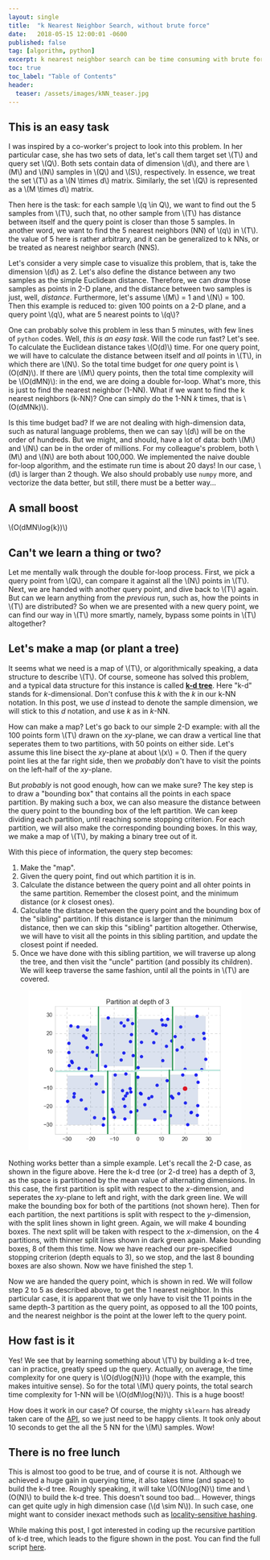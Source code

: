 ```yaml
---
layout: single
title:  "k Nearest Neighbor Search, without brute force"
date:   2018-05-15 12:00:01 -0600
published: false
tag: [algorithm, python]
excerpt: k nearest neighbor search can be time consuming with brute force, how can we do better?
toc: true
toc_label: "Table of Contents"
header:
  teaser: /assets/images/kNN_teaser.jpg
---
```


## This is an easy task
I was inspired by a co-worker's project to look into this problem. In her particular case, she has two sets of data, let's call them target set \\(T\\) and query set \\(Q\\). Both sets contain data of dimension \\(d\\), and there are \\(M\\) and \\(N\\) samples in \\(Q\\) and \\(S\\), respectively. In essence, we treat the set \\(T\\) as a \\(N \times d\\) matrix. Similarly, the set \\(Q\\) is represented as a \\(M \times d\\) matrix. 

Then here is the task: for each sample \\(q \in Q\\), we want to find out the 5 samples from \\(T\\), such that, no other sample from \\(T\\) has distance between itself and the query point is closer than those 5 samples. In another word, we want to find the 5 nearest neighbors (NN) of \\(q\\) in \\(T\\). the value of 5 here is rather arbitrary, and it can be generalized to k NNs, or be treated as nearest neighbor search (NNS).

Let's consider a very simple case to visualize this problem, that is, take the dimension \\(d\\) as 2. Let's also define the distance between any two samples as the simple Euclidean distance. Therefore, we can *draw* those samples as points in 2-D plane, and the distance between two samples is just, well, *distance*. Furthermore, let's assume \\(M\\) = 1 and \\(N\\) = 100. Then this example is reduced to: given 100 points on a 2-D plane, and a query point \\(q\\), what are 5 nearest points to \\(q\\)? 

One can probably solve this problem in less than 5 minutes, with few lines of `python` codes. Well, *this is an easy task*. Will the code run fast? Let's see. To calculate the Euclidean distance takes \\(O(d)\\) time. For one query point, we will have to calculate the distance between itself and *all* points in \\(T\\), in which there are \\(N\\). So the total time budget for *one* query point is \\(O(dN)\\). If there are \\(M\\) query points, then the total time complexity will be \\(O(dMN)\\): in the end, we are doing a double for-loop. What's more, this is just to find the nearest neighbor (1-NN). What if we want to find the k nearest neighbors (k-NN)? One can simply do the 1-NN *k* times, that is \\(O(dMNk)\\). 

Is this time budget bad? If we are not dealing with high-dimension data, such as natural language problems, then we can say \\(d\\) will be on the order of hundreds. But we might, and should, have a lot of data: both \\(M\\) and \\(N\\) can be in the order of millions. For my colleague's problem, both \\(M\\) and \\(N\\) are both about 100,000. We implemented the naive double for-loop algorithm, and the estimate run time is about 20 days! In our case, \\(d\\) is larger than 2 though. We also should probably use `numpy` more, and vectorize the data better, but still, there must be a better way...

## A small boost
\\(O(dMN\log{k})\\)


## Can't we learn a thing or two?
Let me mentally walk through the double for-loop process. First, we pick a query point from \\(Q\\), can compare it against all the \\(N\\) points in \\(T\\). Next, we are handed with another query point, and dive back to \\(T\\) again. But can we learn anything from the *previous* run, such as, how the points in \\(T\\) are distributed? So when we are presented with a new query point, we can find our way in \\(T\\) more smartly, namely, bypass some points in \\(T\\) altogether?

## Let's make a map (or plant a tree)
It seems what we need is a map of \\(T\\), or algorithmically speaking, a data structure to describe \\(T\\). Of course, someone has solved this problem, and a typical data structure for this instance is called [**k-d tree**](https://en.wikipedia.org/wiki/K-d_tree). Here "k-d" stands for *k*-dimensional. Don't confuse this *k* with the *k* in our k-NN notation. In this post, we use *d* instead to denote the sample dimension, we will stick to this *d* notation, and use *k* as in *k*-NN.

How can make a map? Let's go back to our simple 2-D example: with all the 100 points form \\(T\\) drawn on the *xy*-plane, we can draw a vertical line that seperates them to two partitions, with 50 points on either side. Let's assume this line bisect the *xy*-plane at about \\(x\\) = 0. Then if the query point lies at the far right side, then we *probably* don't have to visit the points on the left-half of the *xy*-plane. 

But *probably* is not good enough, how can we make sure? The key step is to draw a "bounding box" that contains all the points in each space partition. By making such a box, we can also measure the distance between the query point to the bounding box of the left partition. We can keep dividing each partition, until reaching some stopping criterion. For each partition, we will also make the corresponding bounding boxes. In this way, we make a map of \\(T\\), by making a binary tree out of it.

With this piece of information, the query step becomes:

1. Make the "map".
2. Given the query point, find out which partition it is in.
3. Calculate the distance between the query point and all ohter points in the same partition. Remember the closest point, and the minimum distance (or *k* closest ones).
4. Calculate the distance between the query point and the bounding box of the "sibling" partition. If this distance is larger than the minimum distance, then we can skip this "sibling" partition altogether. Otherwise, we will have to visit all the points in this sibling partition, and update the closest point if needed.
5. Once we have done with this sibling partition, we will traverse up along the tree, and then visit the "uncle" partition (and possibly its children). We will keep traverse the same fashion, until all the points in \\(T\\) are covered.

<figure>
<a href="/assets/images/knn_depth_3.jpg"><img src="/assets/images/knn_depth_3.png"></a>
</figure>

Nothing works better than a simple example. Let's recall the 2-D case, as shown in the figure above. Here the k-d tree (or 2-d tree) has a depth of 3, as the space is partitioned by the mean value of alternating dimensions. In this case, the first partition is split with respect to the *x*-dimension, and seperates the *xy*-plane to left and right, with the dark green line. We will make the bounding box for both of the partitions (not shown here). Then for each partition, the next partitions is split with respect to the *y*-dimension, with the split lines shown in light green. Again, we will make 4 bounding boxes. The next split will be taken with respect to the *x*-dimension, on the 4 partitions, with thinner split lines shown in dark green again. Make bounding boxes, 8 of them this time. Now we have reached our pre-specified stopping criterion (depth equals to 3), so we stop, and the last 8 bounding boxes are also shown. Now we have finished the step 1. 

Now we are handed the query point, which is shown in red. We will follow step 2 to 5 as described above, to get the 1 nearest neighbor. In this particular case, it is apparent that we only have to visit the 11 points in the same depth-3 partition as the query point, as opposed to all the 100 points, and the nearest neighbor is the point at the lower left to the query point.

## How fast is it
Yes! We see that by learning something about \\(T\\) by building a k-d tree, can in practice, greatly speed up the query. Actually, on average, the time complexity for one query is \\(O(d\log{N})\\) (hope with the example, this makes intuitive sense). So for the total \\(M\\) query points, the total search time complexity for 1-NN will be \\(O(dM\log{N})\\). This is a huge boost!

How does it work in our case? Of course, the mighty `sklearn` has already taken care of the [API](http://scikit-learn.org/stable/modules/neighbors.html), so we just need to be happy clients. It took only about 10 seconds to get the all the 5 NN for the \\(M\\) samples. Wow!

## There is no free lunch
This is almost too good to be true, and of course it is not. Although we achieved a huge gain in querying time, it also takes time (and space) to build the k-d tree. Roughly speaking, it will take \\(O(N\log{N}\\) time and \\(O(N)\\) to build the k-d tree. This doesn't sound too bad... However, things can get quite ugly in high dimension case (\\(d \sim N\\)). In such case, one might want to consider inexact methods such as [locality-sensitive hashing](https://en.wikipedia.org/wiki/Locality-sensitive_hashing).

While making this post, I got interested in coding up the recursive partition of k-d tree, which leads to the figure shown in the post. You can find the full script [here](https://github.com/changyaochen/changyaochen.github.io/blob/master/assets/notebooks/kNN.ipynb).



